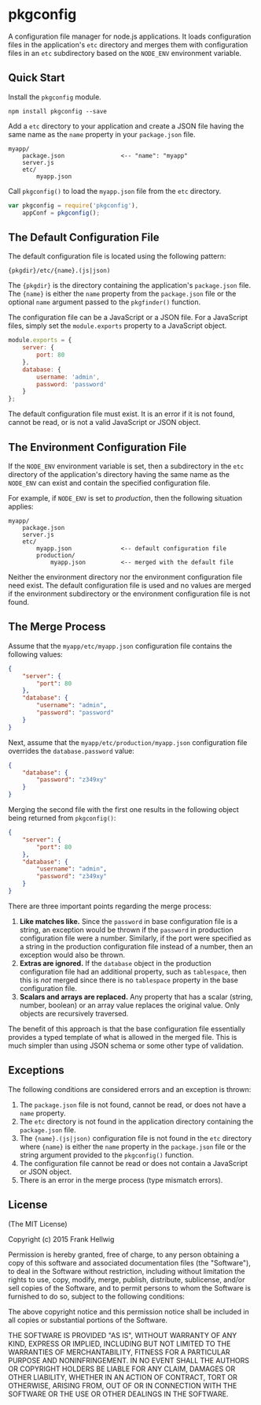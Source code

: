 pkgconfig
=========

A configuration file manager for node.js applications. It loads configuration
files in the application's `etc` directory and merges them with configuration
files in an `etc` subdirectory based on the `NODE_ENV` environment variable.

Quick Start
-----------

Install the `pkgconfig` module.

```no-highlight
npm install pkgconfig --save
```

Add a `etc` directory to your application and create a JSON file having the
same name as the `name` property in your `package.json` file.

```no-highlight
myapp/
    package.json                <-- "name": "myapp"
    server.js
    etc/
        myapp.json
```

Call `pkgconfig()` to load the `myapp.json` file from the `etc` directory.

```javascript
var pkgconfig = require('pkgconfig'),
    appConf = pkgconfig(); 
```

The Default Configuration File
------------------------------

The default configuration file is located using the following pattern:

    {pkgdir}/etc/{name}.(js|json)

The `{pkgdir}` is the directory containing the application's `package.json`
file. The `{name}` is either the `name` property from the `package.json` file
or the optional `name` argument passed to the `pkgfinder()` function.

The configuration file can be a JavaScript or a JSON file. For a JavaScript
files, simply set the `module.exports` property to a JavaScript object.

```javascript
module.exports = {
    server: {
        port: 80
    },
    database: {
        username: 'admin',
        password: 'password'
    }
};
```

The default configuration file must exist. It is an error if it is not found,
cannot be read, or is not a valid JavaScript or JSON object.

The Environment Configuration File
----------------------------------

If the `NODE_ENV` environment variable is set, then a subdirectory in the `etc` directory of the application's
directory having the same name as the `NODE_ENV` can exist and contain the specified configuration file.

For example, if `NODE_ENV` is set to *production*, then the following situation applies:

```no-highlight
myapp/
    package.json
    server.js
    etc/
        myapp.json              <-- default configuration file
        production/
            myapp.json          <-- merged with the default file
```

Neither the environment directory nor the environment configuration file need
exist. The default configuration file is used and no values are merged if the
environment subdirectory or the environment configuration file is not found.

The Merge Process
-----------------

Assume that the `myapp/etc/myapp.json` configuration file contains the
following values:

```json
{
    "server": {
        "port": 80
    },
    "database": {
        "username": "admin",
        "password": "password"
    }
}
```

Next, assume that the `myapp/etc/production/myapp.json` configuration file
overrides the `database.password` value:

```json
{
    "database": {
        "password": "z349xy"
    }
}
```

Merging the second file with the first one results in the following object
being returned from `pkgconfig()`:

```json
{
    "server": {
        "port": 80
    },
    "database": {
        "username": "admin",
        "password": "z349xy"
    }
}
```

There are three important points regarding the merge process:

1. **Like matches like.** Since the `password` in base configuration file is a string, an exception would be thrown if the `password` in production configuration file were a number. Similarly, if the port were specified as a string in the production configuration file instead of a number, then an exception would also be thrown.
2. **Extras are ignored.** If the `database` object in the production configuration file had an additional property, such as `tablespace`, then this is *not* merged since there is no `tablespace` property in the base configuration file.
3. **Scalars and arrays are replaced.** Any property that has a scalar (string, number, boolean) or an array value replaces the original value. Only objects are recursively traversed.

The benefit of this approach is that the base configuration file essentially
provides a typed template of what is allowed in the merged file. This is much
simpler than using JSON schema or some other type of validation.

Exceptions
----------

The following conditions are considered errors and an exception is thrown:

1. The `package.json` file is not found, cannot be read, or does not have a `name` property.
2. The `etc` directory is not found in the application directory containing the `package.json` file.
3. The `{name}.(js|json)` configuration file is not found in the `etc` directory where `{name}` is either the `name` property in the `package.json` file or the string argument provided to the `pkgconfig()` function.
4. The configuration file cannot be read or does not contain a JavaScript or JSON object.
5. There is an error in the merge process (type mismatch errors).

License
-------

(The MIT License)

Copyright (c) 2015 Frank Hellwig

Permission is hereby granted, free of charge, to any person obtaining a copy of this software and associated documentation files (the "Software"), to deal in the Software without restriction, including without limitation the rights to use, copy, modify, merge, publish, distribute, sublicense, and/or sell copies of the Software, and to permit persons to whom the Software is furnished to do so, subject to the following conditions:

The above copyright notice and this permission notice shall be included in all copies or substantial portions of the Software.

THE SOFTWARE IS PROVIDED "AS IS", WITHOUT WARRANTY OF ANY KIND, EXPRESS OR IMPLIED, INCLUDING BUT NOT LIMITED TO THE WARRANTIES OF MERCHANTABILITY, FITNESS FOR A PARTICULAR PURPOSE AND NONINFRINGEMENT. IN NO EVENT SHALL THE AUTHORS OR COPYRIGHT HOLDERS BE LIABLE FOR ANY CLAIM, DAMAGES OR OTHER LIABILITY, WHETHER IN AN ACTION OF CONTRACT, TORT OR OTHERWISE, ARISING FROM, OUT OF OR IN CONNECTION WITH THE SOFTWARE OR THE USE OR OTHER DEALINGS IN THE SOFTWARE.
